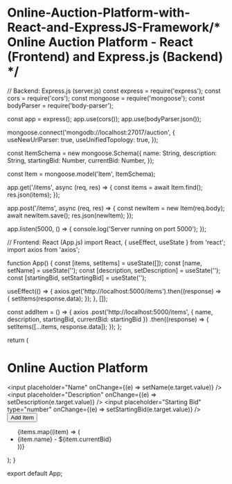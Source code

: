 # Online-Auction-Platform-with-React-and-ExpressJS-Framework/* Online Auction Platform - React (Frontend) and Express.js (Backend) */

// Backend: Express.js (server.js)
const express = require('express');
const cors = require('cors');
const mongoose = require('mongoose');
const bodyParser = require('body-parser');

const app = express();
app.use(cors());
app.use(bodyParser.json());

mongoose.connect('mongodb://localhost:27017/auction', {
  useNewUrlParser: true,
  useUnifiedTopology: true,
});

const ItemSchema = new mongoose.Schema({
  name: String,
  description: String,
  startingBid: Number,
  currentBid: Number,
});

const Item = mongoose.model('Item', ItemSchema);

app.get('/items', async (req, res) => {
  const items = await Item.find();
  res.json(items);
});

app.post('/items', async (req, res) => {
  const newItem = new Item(req.body);
  await newItem.save();
  res.json(newItem);
});

app.listen(5000, () => {
  console.log('Server running on port 5000');
});

// Frontend: React (App.js)
import React, { useEffect, useState } from 'react';
import axios from 'axios';

function App() {
  const [items, setItems] = useState([]);
  const [name, setName] = useState('');
  const [description, setDescription] = useState('');
  const [startingBid, setStartingBid] = useState('');

  useEffect(() => {
    axios.get('http://localhost:5000/items').then((response) => {
      setItems(response.data);
    });
  }, []);

  const addItem = () => {
    axios
      .post('http://localhost:5000/items', { name, description, startingBid, currentBid: startingBid })
      .then((response) => {
        setItems([...items, response.data]);
      });
  };

  return (
    <div>
      <h1>Online Auction Platform</h1>
      <div>
        <input placeholder="Name" onChange={(e) => setName(e.target.value)} />
        <input placeholder="Description" onChange={(e) => setDescription(e.target.value)} />
        <input placeholder="Starting Bid" type="number" onChange={(e) => setStartingBid(e.target.value)} />
        <button onClick={addItem}>Add Item</button>
      </div>
      <ul>
        {items.map((item) => (
          <li key={item._id}>{item.name} - ${item.currentBid}</li>
        ))}
      </ul>
    </div>
  );
}

export default App;
